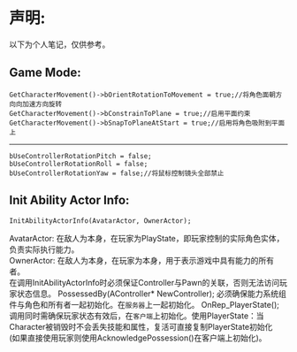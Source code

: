 声明:
=
以下为个人笔记，仅供参考。

Game Mode:
-
    GetCharacterMovement()->bOrientRotationToMovement = true;//将角色面朝方向向加速方向旋转
    GetCharacterMovement()->bConstrainToPlane = true;//启用平面约束
    GetCharacterMovement()->bSnapToPlaneAtStart = true;//启用将角色吸附到平面上
----------------------------------------------------------------------------------------------------
    bUseControllerRotationPitch = false;
    bUseControllerRotationRoll = false;
    bUseControllerRotationYaw = false;//将鼠标控制镜头全部禁止

Init Ability Actor Info:
-	
    InitAbilityActorInfo(AvatarActor, OwnerActor);
AvatarActor: 在敌人为本身，在玩家为PlayState，即玩家控制的实际角色实体，负责实际执行能力。<br>
OwnerActor: 在敌人为本身，在玩家为本身，用于表示游戏中具有能力的所有者。<br>
在调用InitAbilityActorInfo时必须保证Controller与Pawn的关联，否则无法访问玩家状态信息。
		PossessedBy(AController* NewController);
必须确保能力系统组件与角色和所有者一起初始化。在`服务器`上一起初始化。
		OnRep_PlayerState();
调用同时需确保玩家状态有效后，在`客户端`上初始化。使用PlayerState：当Character被销毁时不会丢失技能和属性，复活可直接复制PlayerState初始化<br>
(如果直接使用玩家则使用AcknowledgePossession()在客户端上初始化)。<br>
